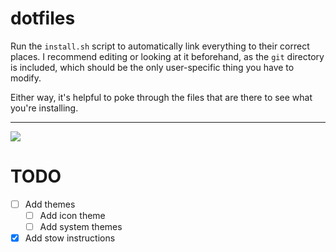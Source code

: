 # dotfiles

Run the `install.sh` script to automatically link everything to their correct places.
I recommend editing or looking at it beforehand, as the `git` directory is included, which should be the only user-specific thing you have to modify.

Either way, it's helpful to poke through the files that are there to see what you're installing.

---

![](https://github.com/l1ving/dotfiles/raw/master/images/neofetch.png)

# TODO

- [ ] Add themes
  - [ ] Add icon theme
  - [ ] Add system themes
- [x] Add stow instructions
